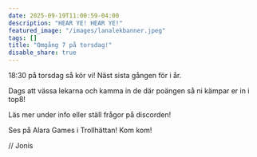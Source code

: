 ```yaml
---
date: 2025-09-19T11:00:59-04:00
description: "HEAR YE! HEAR YE!"
featured_image: "/images/lanalekbanner.jpeg"
tags: []
title: "Omgång 7 på torsdag!"
disable_share: true
---
```




18:30 på torsdag så kör vi! Näst sista gången för i år.

Dags att vässa lekarna och kamma in de där poängen så ni kämpar er in i top8!  

Läs mer under info eller ställ frågor på discorden!

Ses på Alara Games i Trollhättan! Kom kom!


// Jonis
